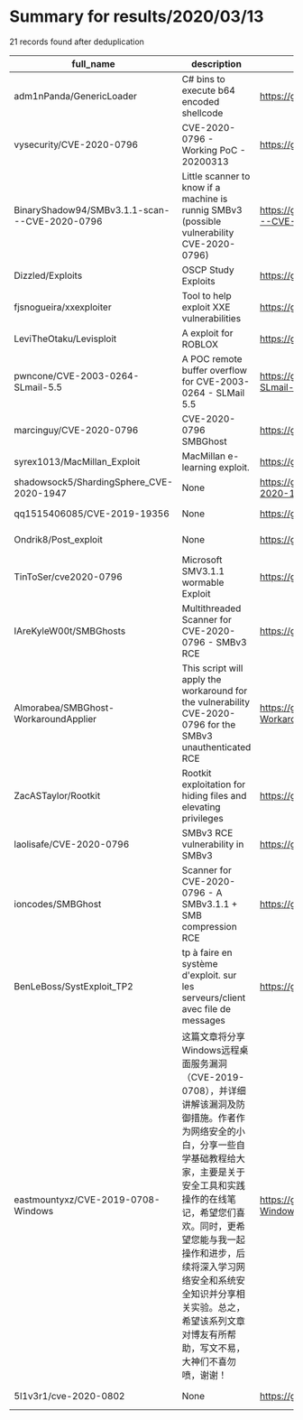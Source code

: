 
# Summary for results/2020/03/13
    
21 records found after deduplication

| full_name | description | html_url | matched_list | matched_count | pushed_at | size | stargazers_count | language | forks_count |
|-----------------------------------------------|-----------------------------------------------------------------------------------------------------------------------------------------------------------------------------------------|------------------------------------------------------------------|----------------------|-----------------|---------------------------|--------|--------------------|------------|---------------|
| adm1nPanda/GenericLoader | C# bins to execute b64 encoded shellcode | https://github.com/adm1nPanda/GenericLoader | ['shellcode'] | 1 | 2020-03-13 19:01:34+00:00 | 34 | 2 | C# | 1 |
| vysecurity/CVE-2020-0796 | CVE-2020-0796 - Working PoC - 20200313 | https://github.com/vysecurity/CVE-2020-0796 | ['cve poc', 'cve-2'] | 2 | 2020-03-13 08:35:03+00:00 | 16 | 5 | | 1 |
| BinaryShadow94/SMBv3.1.1-scan---CVE-2020-0796 | Little scanner to know if a machine is runnig SMBv3 (possible vulnerability CVE-2020-0796) | https://github.com/BinaryShadow94/SMBv3.1.1-scan---CVE-2020-0796 | ['cve-2'] | 1 | 2020-03-13 20:01:40+00:00 | 2 | 1 | Python | 1 |
| Dizzled/Exploits | OSCP Study Exploits | https://github.com/Dizzled/Exploits | ['exploit'] | 1 | 2020-03-13 19:19:21+00:00 | 0 | 0 | | 0 |
| fjsnogueira/xxexploiter | Tool to help exploit XXE vulnerabilities | https://github.com/fjsnogueira/xxexploiter | ['exploit'] | 1 | 2020-03-13 17:35:25+00:00 | 0 | 0 | | 0 |
| LeviTheOtaku/Levisploit | A exploit for ROBLOX | https://github.com/LeviTheOtaku/Levisploit | ['exploit'] | 1 | 2020-03-13 15:24:57+00:00 | 64232 | 0 | C | 0 |
| pwncone/CVE-2003-0264-SLmail-5.5 | A POC remote buffer overflow for CVE-2003-0264 - SLMail 5.5 | https://github.com/pwncone/CVE-2003-0264-SLmail-5.5 | ['cve poc', 'cve-2'] | 2 | 2020-03-13 13:31:36+00:00 | 8583 | 0 | Python | 0 |
| marcinguy/CVE-2020-0796 | CVE-2020-0796 SMBGhost | https://github.com/marcinguy/CVE-2020-0796 | ['cve-2'] | 1 | 2020-03-13 15:21:31+00:00 | 529 | 1 | | 0 |
| syrex1013/MacMillan_Exploit | MacMillan e-learning exploit. | https://github.com/syrex1013/MacMillan_Exploit | ['exploit'] | 1 | 2020-03-13 12:09:28+00:00 | 266 | 0 | | 0 |
| shadowsock5/ShardingSphere_CVE-2020-1947 | None | https://github.com/shadowsock5/ShardingSphere_CVE-2020-1947 | ['cve-2'] | 1 | 2020-03-13 09:49:25+00:00 | 1 | 1 | Java | 0 |
| qq1515406085/CVE-2019-19356 | None | https://github.com/qq1515406085/CVE-2019-19356 | ['cve-2'] | 1 | 2020-03-13 08:28:33+00:00 | 2 | 0 | | 0 |
| Ondrik8/Post_exploit | None | https://github.com/Ondrik8/Post_exploit | ['exploit'] | 1 | 2020-03-13 23:43:37+00:00 | 87 | 0 | PowerShell | 0 |
| TinToSer/cve2020-0796 | Microsoft SMV3.1.1 wormable Exploit | https://github.com/TinToSer/cve2020-0796 | ['cve-2', 'exploit'] | 2 | 2020-03-13 07:22:42+00:00 | 9 | 0 | | 1 |
| IAreKyleW00t/SMBGhosts | Multithreaded Scanner for CVE-2020-0796 - SMBv3 RCE | https://github.com/IAreKyleW00t/SMBGhosts | ['rce'] | 1 | 2020-03-13 02:27:38+00:00 | 3 | 0 | Python | 0 |
| Almorabea/SMBGhost-WorkaroundApplier | This script will apply the workaround for the vulnerability CVE-2020-0796 for the SMBv3 unauthenticated RCE | https://github.com/Almorabea/SMBGhost-WorkaroundApplier | ['rce'] | 1 | 2020-03-13 14:52:49+00:00 | 5 | 0 | Python | 1 |
| ZacASTaylor/Rootkit | Rootkit exploitation for hiding files and elevating privileges | https://github.com/ZacASTaylor/Rootkit | ['exploit'] | 1 | 2020-03-13 20:13:22+00:00 | 90 | 0 | C | 0 |
| laolisafe/CVE-2020-0796 | SMBv3 RCE vulnerability in SMBv3 | https://github.com/laolisafe/CVE-2020-0796 | ['cve-2', 'rce'] | 2 | 2020-03-13 05:36:19+00:00 | 114 | 2 | | 0 |
| ioncodes/SMBGhost | Scanner for CVE-2020-0796 - A SMBv3.1.1 + SMB compression RCE | https://github.com/ioncodes/SMBGhost | ['rce'] | 1 | 2020-03-13 07:38:43+00:00 | 54 | 53 | Python | 21 |
| BenLeBoss/SystExploit_TP2 | tp à faire en système d'exploit. sur les serveurs/client avec file de messages | https://github.com/BenLeBoss/SystExploit_TP2 | ['exploit'] | 1 | 2020-03-13 08:30:37+00:00 | 17 | 0 | C | 0 |
| eastmountyxz/CVE-2019-0708-Windows | 这篇文章将分享Windows远程桌面服务漏洞（CVE-2019-0708），并详细讲解该漏洞及防御措施。作者作为网络安全的小白，分享一些自学基础教程给大家，主要是关于安全工具和实践操作的在线笔记，希望您们喜欢。同时，更希望您能与我一起操作和进步，后续将深入学习网络安全和系统安全知识并分享相关实验。总之，希望该系列文章对博友有所帮助，写文不易，大神们不喜勿喷，谢谢！ | https://github.com/eastmountyxz/CVE-2019-0708-Windows | ['cve-2'] | 1 | 2020-03-13 12:53:50+00:00 | 7124 | 2 | Ruby | 1 |
| 5l1v3r1/cve-2020-0802 | None | https://github.com/5l1v3r1/cve-2020-0802 | ['cve-2'] | 1 | 2020-03-13 17:57:32+00:00 | 4 | 0 | | 0 |
